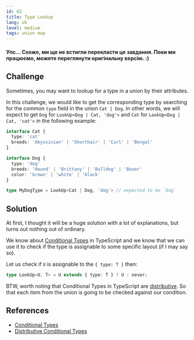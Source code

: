 ```yaml
---
id: 62
title: Type Lookup
lang: uk
level: medium
tags: union map
---
```


#### Упс... Схоже, ми ще не встигли перекласти це завдання. Поки ми працюємо, можете переглянути оригінальну версію. :)

## Challenge

Sometimes, you may want to lookup for a type in a union by their attributes.

In this challenge, we would like to get the corresponding type by searching for the common `type` field in the union `Cat | Dog`.
In other words, we will expect to get `Dog` for `LookUp<Dog | Cat, 'dog'>` and `Cat` for `LookUp<Dog | Cat, 'cat'>` in the following example:

```ts
interface Cat {
  type: 'cat'
  breeds: 'Abyssinian' | 'Shorthair' | 'Curl' | 'Bengal'
}

interface Dog {
  type: 'dog'
  breeds: 'Hound' | 'Brittany' | 'Bulldog' | 'Boxer'
  color: 'brown' | 'white' | 'black'
}

type MyDogType = LookUp<Cat | Dog, 'dog'> // expected to be `Dog`
```

## Solution

At first, I thought it will be a huge solution with a lot of explanations, but turns out nothing out of ordinary.

We know about [Conditional Types](https://www.typescriptlang.org/docs/handbook/release-notes/typescript-2-8.html#conditional-types) in TypeScript and we know that we can use it to check if the type is assignable to some specific layout (if I may say so).

Let us check if `U` is assignable to the `{ type: T }` then:

```ts
type LookUp<U, T> = U extends { type: T } ? U : never;
```

BTW, worth noting that Conditional Types in TypeScript are [distributive](https://www.typescriptlang.org/docs/handbook/release-notes/typescript-2-8.html#distributive-conditional-types).
So that each item from the union is going to be checked against our condition.

## References

- [Conditional Types](https://www.typescriptlang.org/docs/handbook/advanced-types.html#conditional-types)
- [Distributive Conditional Types](https://www.typescriptlang.org/docs/handbook/advanced-types.html#distributive-conditional-types)
